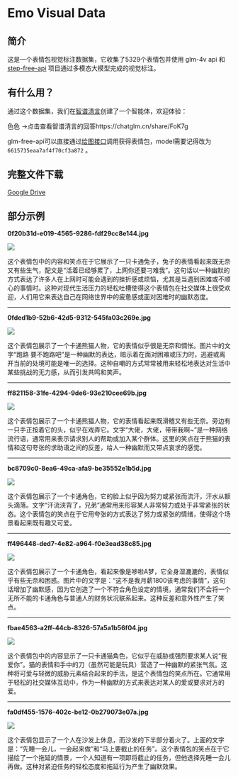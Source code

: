 # Emo Visual Data

## 简介

这是一个表情包视觉标注数据集，它收集了5329个表情包并使用 glm-4v api 和 [step-free-api](https://github.com/LLM-Red-Team/step-free-api) 项目通过多模态大模型完成的视觉标注。

## 有什么用？

通过这个数据集，我们在[智谱清言](https://chatglm.cn)创建了一个智能体，欢迎体验：

色色 →点击查看智谱清言的回答https://chatglm.cn/share/FoK7g

glm-free-api可以直接通过[绘图接口](https://github.com/LLM-Red-Team/glm-free-api?tab=readme-ov-file#AI%E7%BB%98%E5%9B%BE)调用获得表情包，model需要记得改为 `6615735eaa7af4f70cf3a872` 。

## 完整文件下载

[Google Drive](https://drive.google.com/file/d/1RnDMCnNrDU2RTsZIywW1NQKM2tkNRFdC)

## 部分示例

**0f20b31d-e019-4565-9286-fdf29cc8e144.jpg**

![](example/0f20b31d-e019-4565-9286-fdf29cc8e144.jpg)

这个表情包中的内容和笑点在于它展示了一只卡通兔子，兔子的表情看起来既无奈又有些生气，配文是“活着已经够累了，上网你还要刁难我”。这句话以一种幽默的方式表达了许多人在上网时可能会遇到的挫折感或烦恼，尤其是当遇到困难或不顺心的事情时。这种对现代生活压力的轻松吐槽使得这个表情包在社交媒体上很受欢迎，人们用它来表达自己在网络世界中的疲惫感或面对困难时的幽默态度。

----

**0fded1b9-52b6-42d5-9312-545fa03c269e.jpg**

![](example/0fded1b9-52b6-42d5-9312-545fa03c269e.jpg)

这个表情包展示了一个卡通熊猫人物，它的表情似乎很是无奈和惆怅。图片中的文字“跑路 要不跑路吧”是一种幽默的表达，暗示着在面对困难或压力时，逃避或离开当前的处境可能是唯一的选择。这种自嘲的方式常常被用来轻松地表达对生活中某些挑战的无力感，从而引发共鸣和笑声。

----

**ff821158-31fe-4294-9de6-93e210cee69b.jpg**

![](example/ff821158-31fe-4294-9de6-93e210cee69b.jpg)

这个表情包展示了一个卡通熊猫人物，它的表情看起来既滑稽又有些无奈。旁边有一只手正按着它的头，似乎在戏弄它。文字“大佬，大佬，带带我啊~”是一种网络流行语，通常用来表示请求别人的帮助或加入某个群体。这里的笑点在于熊猫的表情和这句夸张的求助语之间的反差，给人一种幽默而又带点哀求的感觉。

----

**bc8709c0-8ea6-49ca-afa9-be35552e1b5d.jpg**

![](example/bc8709c0-8ea6-49ca-afa9-be35552e1b5d.jpg)

这个表情包展示了一个卡通角色，它的脸上似乎因为努力或紧张而流汗，汗水从额头滴落。文字“汗流浃背了，兄弟”通常用来形容某人非常努力或处于非常紧张的状态。这个表情包的笑点在于它用夸张的方式表达了努力或紧张的情绪，使得这个场景看起来既有趣又可爱。

----

**ff496448-ded7-4e82-a964-f0e3ead38c85.jpg**

![](example/ff496448-ded7-4e82-a964-f0e3ead38c85.jpg)

这个表情包展示了一个卡通角色，看起来像是哆啦A梦，它全身湿漉漉的，表情似乎有些无奈和困惑。图片中的文字是：“这不是我月薪1800该考虑的事情”，这句话增加了幽默感，因为它创造了一个不符合角色设定的情境，通常我们不会将一个无所不能的卡通角色与普通人的财务状况联系起来。这种反差和意外性产生了笑点。

----

**fbae4563-a2ff-44cb-8326-57a5a1b56f04.jpg**

![](example/fbae4563-a2ff-44cb-8326-57a5a1b56f04.jpg)

这个表情包中的内容显示了一只卡通猫角色，它似乎在威胁或强烈要求某人说“我爱你”。猫的表情和手中的刀（虽然可能是玩具）营造了一种幽默的紧张气氛。这种将可爱与轻微的威胁元素结合起来的手法，是这个表情包的笑点所在。它通常用于轻松的社交媒体互动中，作为一种幽默的方式来表达对某人的爱或要求对方的爱。

----

**fa0df455-1576-402c-be12-0b279073e07a.jpg**

![](example/fa0df455-1576-402c-be12-0b279073e07a.jpg)

这个表情包显示了一个人在沙发上休息，而沙发的下半部分着火了。上面的文字是：“先睡一会儿，一会起来做”和“马上要截止的任务”。这个表情包的笑点在于它描绘了一个拖延的情景，一个人知道有一项即将截止的任务，但他选择先睡一会儿再做。这种对紧迫任务的轻松态度和拖延行为产生了幽默效果。
